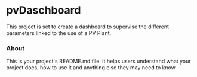 pvDaschboard
============

This project is set to create a dashboard to supervise the different parameters linked to the use of a PV Plant.

### About

This is your project's README.md file. It helps users understand what your
project does, how to use it and anything else they may need to know.